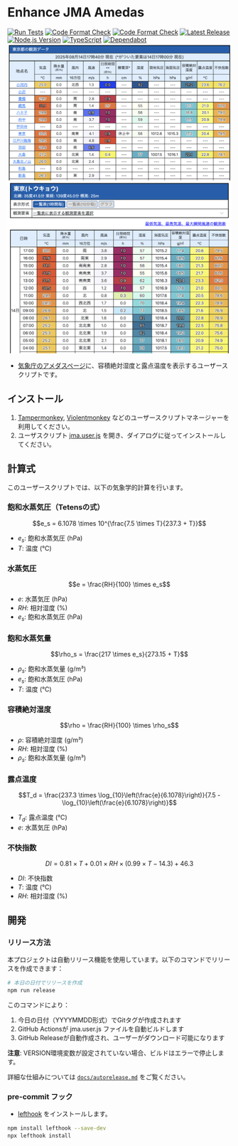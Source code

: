 # Enhance JMA Amedas

[![Run Tests](https://github.com/kasutera/enhance_jma_amedas/actions/workflows/run_tests.yml/badge.svg?branch=main)](https://github.com/kasutera/enhance_jma_amedas/actions/workflows/run_tests.yml)
[![Code Format Check](https://github.com/kasutera/enhance_jma_amedas/actions/workflows/code_format.yml/badge.svg?branch=main)](https://github.com/kasutera/enhance_jma_amedas/actions/workflows/code_format.yml)
[![Code Format Check](https://github.com/kasutera/enhance_jma_amedas/actions/workflows/code_format.yml/badge.svg)](https://github.com/kasutera/enhance_jma_amedas/actions/workflows/code_format.yml)
[![Latest Release](https://img.shields.io/github/v/release/kasutera/enhance_jma_amedas)](https://github.com/kasutera/enhance_jma_amedas/releases/latest)
[![Node.js Version](https://img.shields.io/badge/node-%3E%3D22.0.0-brightgreen)](https://nodejs.org/)
[![TypeScript](https://img.shields.io/badge/TypeScript-5.7.2-blue)](https://www.typescriptlang.org/)
[![Dependabot](https://img.shields.io/badge/Dependabot-enabled-brightgreen)](https://github.com/kasutera/enhance_jma_amedas/network/updates)
![Using screenshot](./docs/media/screenshot_01.png)
![Using screenshot 2](./docs/media/screenshot_02.png)

- [気象庁のアメダスページ](https://www.jma.go.jp/bosai/amedas/)に、容積絶対湿度と露点温度を表示するユーザースクリプトです。

## インストール

1. [Tampermonkey](https://www.tampermonkey.net/), [Violentmonkey](https://violentmonkey.github.io/) などのユーザースクリプトマネージャーを利用してください。
2. ユーザスクリプト [jma.user.js](https://github.com/kasutera/enhance_jma_amedas/releases/latest/download/jma.user.js) を開き、ダイアログに従ってインストールしてください。

## 計算式

このユーザースクリプトでは、以下の気象学的計算を行います。

### 飽和水蒸気圧（Tetensの式）

$$e_s = 6.1078 \times 10^{\frac{7.5 \times T}{237.3 + T}}$$

- $e_s$: 飽和水蒸気圧 (hPa)
- $T$: 温度 (℃)

### 水蒸気圧

$$e = \frac{RH}{100} \times e_s$$

- $e$: 水蒸気圧 (hPa)
- $RH$: 相対湿度 (%)
- $e_s$: 飽和水蒸気圧 (hPa)

### 飽和水蒸気量

$$\rho_s = \frac{217 \times e_s}{273.15 + T}$$

- $\rho_s$: 飽和水蒸気量 (g/m³)
- $e_s$: 飽和水蒸気圧 (hPa)
- $T$: 温度 (℃)

### 容積絶対湿度

$$\rho = \frac{RH}{100} \times \rho_s$$

- $\rho$: 容積絶対湿度 (g/m³)
- $RH$: 相対湿度 (%)
- $\rho_s$: 飽和水蒸気量 (g/m³)

### 露点温度

$$T_d = \frac{237.3 \times \log_{10}\left(\frac{e}{6.1078}\right)}{7.5 - \log_{10}\left(\frac{e}{6.1078}\right)}$$

- $T_d$: 露点温度 (℃)
- $e$: 水蒸気圧 (hPa)

### 不快指数

$$DI = 0.81 \times T + 0.01 \times RH \times (0.99 \times T - 14.3) + 46.3$$

- $DI$: 不快指数
- $T$: 温度 (℃)
- $RH$: 相対湿度 (%)

## 開発

### リリース方法

本プロジェクトは自動リリース機能を使用しています。以下のコマンドでリリースを作成できます：

```bash
# 本日の日付でリリースを作成
npm run release
```

このコマンドにより：

1. 今日の日付（YYYYMMDD形式）でGitタグが作成されます
2. GitHub Actionsが jma.user.js ファイルを自動ビルドします
3. GitHub Releaseが自動作成され、ユーザーがダウンロード可能になります

**注意**: VERSION環境変数が設定されていない場合、ビルドはエラーで停止します。

詳細な仕組みについては [`docs/autorelease.md`](docs/autorelease.md) をご覧ください。

### pre-commit フック

- [lefthook](https://github.com/evilmartians/lefthook) をインストールします。

```bash
npm install lefthook --save-dev
npx lefthook install
```
